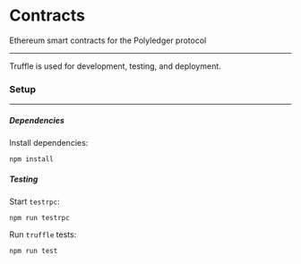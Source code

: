 # Contracts
Ethereum smart contracts for the Polyledger protocol

---

Truffle is used for development, testing, and deployment.

### Setup

---

##### Dependencies

Install dependencies:
```
npm install
```

##### Testing

Start `testrpc`:
```
npm run testrpc
```
Run `truffle` tests:
```
npm run test
```

